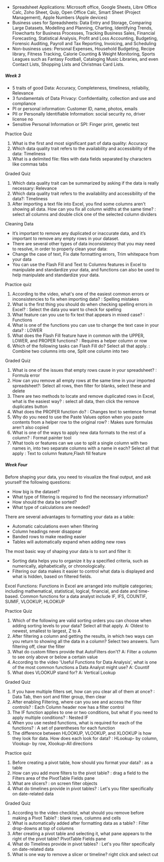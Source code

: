 - Spreadsheet Applications: Microsoft office, Google Sheets, Libre Office Calc, Zoho Sheet, Quip, Open Office Calc, Smart Sheet (Project Management), Apple Numbers (Apple devices)
- Business uses for Spreadsheets: 
Data Entry and Storage, Comparing Large Datasets, Modelling and Planning, Charting, Identifying Trends, Flowcharts for Business Processes, 
Tracking Business Sales, Financial Forecasting, Statistical Analysis, Profit and Loss Accounting, Budgeting, Forensic Auditing, Payroll and Tax Reporting, Invoicing, and Scheduling
- Non-business uses: Personal Expenses, Household Budgeting, Recipe library, Fitness Tracking, 
Calorie Counting & Weight Monitoring, Sports Leagues such as Fantasy Football, Cataloging Music Libraries, and even Contact Lists, Shopping Lists and Christmas Card Lists.

##### Week 3
- 5 traits of good Data: Accuracy, Completeness, timeliness, reliabiliy, Relevance
- 3 fundamentals of Data Privacy: Confidentiality, collection and use and compliance
- PI or personal information: Customer ID, name, photos, emails
- PII or Personally Identifiable Information: social security no, driver license no
- Sensitive Personal Information or SPI: Finger print, genetic test

Practice Quiz
1. What is the first and most significant part of data quality: Accuracy
2. Which data quality trait refers to the availability and accessibility of the data: Timeliness
3. What is a delimited file: files with data fields separated by characters like commas tabs

Graded Quiz
1. Which data quality trait can be summarized by asking if the data is really necessary: Relevance
2. Which data quality trait refers to the availability and accessibility of the data?: Timeliness
3. After importing a text file into Excel, you find some columns aren't showing all data. How can you fix all column widths at the same time?
: select all columns and double click one of the selected column dividers


Cleaning Data
- It’s important to remove any duplicated or inaccurate data, and it’s important to remove any empty rows in your dataset. 
- There are several other types of data inconsistency that you may need to resolve, in order to properly clean your data:  
- Change the case of text, Fix date formatting errors, Trim whitepace from your data  
- You can use the Flash Fill and Text to Columns features in Excel to manipulate and standardize your data, and functions can also be used to help manipulate and standardize your data. 

Practice quiz
1. According to the video, what's one of the easiest common errors or inconsistencies to fix when importing data?  : Spelling mistakes
2. What is the first thing you should do when checking spelling errors in Excel?  : Select the data you want to check for spelling
3. What feature can you use to fix text that appears in mixed case? : Functions
4. What is one of the functions you can use to change the text case in your data?  : LOWER
5. What does the Flash Fill feature have in common with the UPPER, LOWER, and PROPER functions? : Requires a helper column or row
6. Which of the following tasks can Flash Fill do? Select all that apply. : Combine two columns into one, Split one column into two

Graded Quiz
1. What is one of the issues that empty rows cause in your spreadsheet? : Formula error
2. How can you remove all empty rows at the same time in your imported spreadsheet?: Select all rows, then filter for blanks, select these and delete
3. There are two methods to locate and remove duplicated rows in Excel, what is the easiest way? : select all data, then click the remove duplicates button
4. What does the PROPER function do? : Changes text to sentence format
5. Why do you need to use the Paste Values option when you paste contents from a helper row to the original row? : Makes sure formulas aren't also copied
6. What is one of the ways to apply new data formats to the rest of a column? : Format painter tool
7. What tools or features can we use to split a single column with two names in, into two separate columns with a name in each? Select all that apply
: Text to column feature,Flash fill feature


##### Week Four
Before shaping your data, you need to visualize the final output, and ask yourself the following questions: 
- How big is the dataset? 
- What type of filtering is required to find the necessary information? 
- How should the data be sorted? 
- What type of calculations are needed? 

There are several advantages to formatting your data as a table: 
- Automatic calculations even when filtering 
- Column headings never disappear 
- Banded rows to make reading easier 
- Tables will automatically expand when adding new rows 

The most basic way of shaping your data is to sort and filter it:
- Sorting data helps you to organize it by a specified criteria, such as numerically, alphabetically, or chronologically. 
- Filtering our data makes it easier to control what data is displayed and what is hidden, based on filtered fields. 

Excel Functions:
Functions in Excel are arranged into multiple categories; including mathematical, statistical, logical, financial, and date and time-based. 
Common functions for a data analyst include IF, IFS, COUNTIF, SUMIF, VLOOKUP, HLOOKUP 

Practice Quiz
1. Which of the following are valid sorting orders you can choose when adding sorting levels to your data? Select all that apply. A: Oldest to newest, smallest to largest, Z to A
2. After filtering a column and getting the results, in which two ways can you return to showing all the data in a column? Select two answers. Turn filtering off, clear the filter
3. What do custom filters provide that AutoFilters don't? A: Filter a column to see only above or below a certain value
4. According to the video 'Useful Functions for Data Analysis', what is one of the most common functions a Data Analyst might use? A: Countif
5. What does VLOOKUP stand for? A: Vertical Lookup


Graded Quiz
1. If you have multiple filters set, how can you clear all of them at once? : Data Tab, then sort and filter group, then clear
2. After enabling Filtering, where can you see and access the filter controls? : Each Column header now has a filter control
3. The IF function applies to one or two conditions, but what if you need to apply multiple conditions? : Nested IF
4. When you use nested functions, what is required for each of the functions? : A set of parentheses for each function
5. The difference between HLOOKUP, VLOOKUP, and XLOOKUP is how they look for data. How does each look for data? : HLookup- by column, Vlookup- by row, Xlookup-All directions


Practice quiz
1. Before creating a pivot table, how should you format your data? : as a table
2. How can you add more filters to the pivot table? : drag a field to the Filters area of the PivotTable Fields pane
3. What are slicers? : on screen filter objects
4. What do timelines provide in pivot tables? : Let's you filter specifically on date-related data

Graded Quiz
1. According to the video checklist, what should you remove before making a Pivot Table? : blank rows, columns and cells
2. What is automatically added after formatting data as a table? : Filter drop-downs at top of columns
3. After creating a pivot table and selecting it, what pane appears to the right of the pivot table? PivotTable Fields pane
4. What do Timelines provide in pivot tables? : Let's you filter specifically on date-related data
5. What is one way to remove a slicer or timeline? right click and select cut


